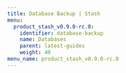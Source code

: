 ```yaml
---
title: Database Backup | Stash
menu:
  product_stash_v0.9.0-rc.0:
    identifier: database-backup
    name: Databases
    parent: latest-guides
    weight: 40
menu_name: product_stash_v0.9.0-rc.0
---
```



